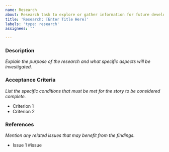```yaml
---
name: Research
about: Research task to explore or gather information for future development.
title: 'Research: [Enter Title Here]'
labels: 'type: research'
assignees: ''

---
```


### Description
*Explain the purpose of the research and what specific aspects will be investigated.*

### Acceptance Criteria
*List the specific conditions that must be met for the story to be considered complete.*
- Criterion 1
- Criterion 2

### References
*Mention any related issues that may benefit from the findings.*
- Issue 1 #issue

